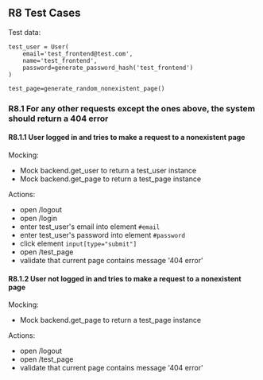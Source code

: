 ## R8 Test Cases

Test data:
```
test_user = User(
    email='test_frontend@test.com',
    name='test_frontend',
    password=generate_password_hash('test_frontend')
)

test_page=generate_random_nonexistent_page()
```

### R8.1 For any other requests except the ones above, the system should return a 404 error

#### R8.1.1 User logged in and tries to make a request to a nonexistent page

Mocking:
 - Mock backend.get_user to return a test_user instance
 - Mock backend.get_page to return a test_page instance
 
Actions:
 - open /logout
 - open /login
 - enter test_user's email into element `#email`
 - enter test_user's password into element `#password`
 - click element `input[type="submit"]`
 - open /test_page
 - validate that current page contains message '404 error'
 
#### R8.1.2 User not logged in and tries to make a request to a nonexistent page
Mocking:
 - Mock backend.get_page to return a test_page instance
 
Actions:
 - open /logout
 - open /test_page
 - validate that current page contains message '404 error'